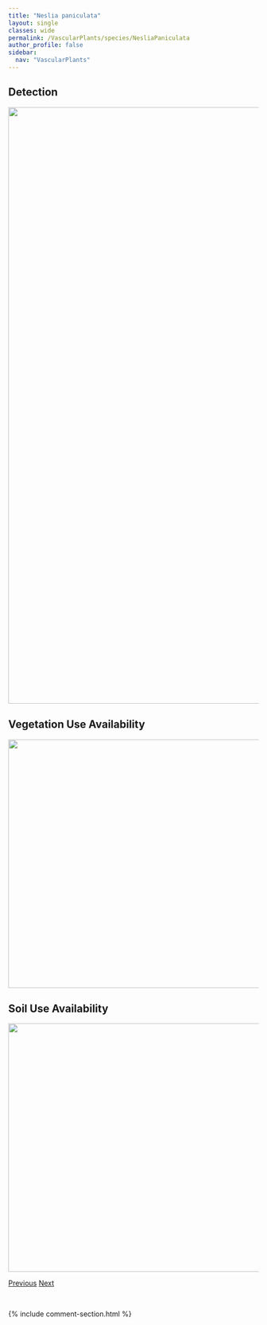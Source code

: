 ```yaml
---
title: "Neslia paniculata"
layout: single
classes: wide
permalink: /VascularPlants/species/NesliaPaniculata
author_profile: false
sidebar:
  nav: "VascularPlants"
---
```


<h2>Detection</h2>

<a href="https://drive.google.com/uc?export=view&id=1F2nr-d1IZWu7bS-SwEZoBykEcky3nfAy">
<img src="https://drive.google.com/uc?export=view&id=1F2nr-d1IZWu7bS-SwEZoBykEcky3nfAy" height = "1200" width = "800">
</a>


<h2>Vegetation Use Availability</h2>

<a href="https://drive.google.com/uc?export=view&id=1LoRdMCExa2VxYEe-7-2gva8dyCknDW2S">
<img src="https://drive.google.com/uc?export=view&id=1LoRdMCExa2VxYEe-7-2gva8dyCknDW2S" height = "500" width = "1000">
</a>


<h2>Soil Use Availability</h2>

<a href="https://drive.google.com/uc?export=view&id=1nljindsn69IfhnAOL-uuydIiDLPRAMsl">
<img src="https://drive.google.com/uc?export=view&id=1nljindsn69IfhnAOL-uuydIiDLPRAMsl" height = "500" width = "1000">
</a>


<a href="/DevelopmentWebsite/VascularPlants/species/NeottiaCordata" class="pagination--pager" title="Neottia cordata">Previous</a> <a href="/DevelopmentWebsite/VascularPlants/species/NupharVariegata" class="pagination--pager" title="Nuphar variegata">Next</a>

<p>&nbsp;</p>

{% include comment-section.html %}
